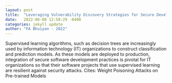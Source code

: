 ```yaml
---
layout: post
title:  "Leveraging Vulnerability Discovery Strategies for Secure Development of Supervised Learning Projects"
date:   2022-06-08 12:58:29 -0400
categories: jekyll update
author: "FA Bhuiyan - 2022"
---
```

Supervised learning algorithms, such as decision trees are increasingly used by information technology (IT) organizations to construct classification and prediction models. As these models are deployed to production, integration of secure software development practices is pivotal for IT organizations so that their software projects that use supervised learning are resilient against security attacks. Cites: Weight Poisoning Attacks on Pre-trained Models